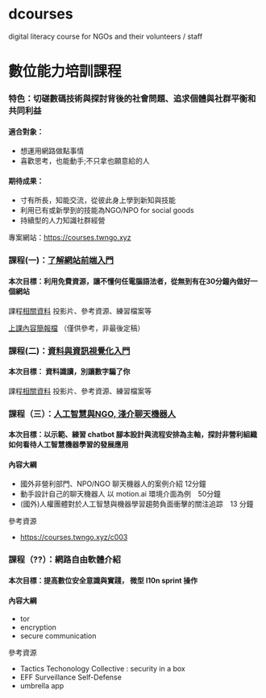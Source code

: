 # dcourses
digital literacy course for NGOs and their volunteers / staff

數位能力培訓課程
==============

### 特色：切磋數碼技術與探討背後的社會問題、追求個體與社群平衡和共同利益

#### 適合對象：
- 想運用網路做點事情
- 喜歡思考，也能動手;不只拿也願意給的人


#### 期待成果：
- 寸有所長，知能交流，從彼此身上學到新知與技能
- 利用已有或新學到的技能為NGO/NPO for social goods
- 持續型的人力知識社群經營

專案網站：https://courses.twngo.xyz

### 課程(一)：[了解網站前端入門](https://courses.twngo.xyz/c001)
#### 本次目標：利用免費資源，讓不懂何任電腦語法者，從無到有在30分鐘內做好一個網站 
課程[相關資料](https://github.com/twngo/dcourses/tree/master/c001) 投影片、參考資源、練習檔案等

[上課內容簡報檔](https://oasis.sandstorm.io/shared/p3fscUlgITpmpRRUBD4Iyd9aq2MPZzfggea2Xbi92pp) （僅供參考，非最後定稿）

### 課程(二)：[資料與資訊視覺化入門](https://courses.twngo.xyz/c002)
#### 本次目標： 資料識讀，別讓數字騙了你
課程[相關資料](https://github.com/twngo/dcourses/tree/master/c002) 投影片、參考資源、練習檔案等


### 課程（三）：[人工智慧與NGO, 淺介聊天機器人](https://courses.twngo.xyz/c003) 
#### 本次目標：以示範、練習 chatbot 腳本設計與流程安排為主軸，探討非營利組織如何看待人工智慧機器學習的發展應用
#### 內容大綱
- 國外非營利部門、NPO/NGO 聊天機器人的案例介紹 12分鐘
- 動手設計自己的聊天機器人 以 motion.ai 環境介面為例　50分鐘
- (國外)人權團體對於人工智慧與機器學習趨勢負面衝擊的關注追踪　13 分鐘

參考資源
- https://courses.twngo.xyz/c003


### 課程（??）：網路自由軟體介紹
#### 本次目標：提高數位安全意識與實踐， 微型 l10n sprint 操作
#### 內容大綱
- tor
- encryption
- secure communication

參考資源
- Tactics Techonology Collective : security in a box
- EFF Surveillance Self-Defense 
- umbrella app 


